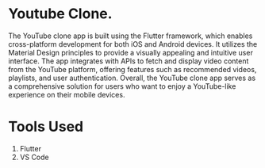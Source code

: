 # Youtube Clone. 

The YouTube clone app is built using the Flutter framework, which enables cross-platform development for both iOS and Android devices. It utilizes the Material Design principles to provide a visually appealing and intuitive user interface. The app integrates with APIs to fetch and display video content from the YouTube platform, offering features such as recommended videos, playlists, and user authentication. Overall, the YouTube clone app serves as a comprehensive solution for users who want to enjoy a YouTube-like experience on their mobile devices.

# Tools Used

1. Flutter
2. VS Code

